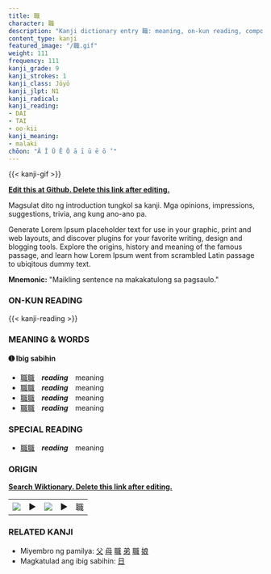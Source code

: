 ```yaml
---
title: 職
character: 職
description: "Kanji dictionary entry 職: meaning, on-kun reading, compounds, origin, related kanji"
content_type: kanji
featured_image: "/職.gif"
weight: 111
frequency: 111
kanji_grade: 9
kanji_strokes: 1
kanji_class: Jōyō
kanji_jlpt: N1
kanji_radical: 
kanji_reading: 
- DAI
- TAI
- oo-kii
kanji_meaning:
- malaki
chōon: "Ā Ī Ū Ē Ō ā ī ū ē ō ’"
---
```

[//]: # (Don't edit the line below. Kanji animated GIF code is automatically generated.)
{{< kanji-gif >}}

[//]: # (Edit below this line.)

**[Edit this at Github. Delete this link after editing.](https://github.com/tim0g/tim/tree/main/content/kanji/職/index.md)**

Magsulat dito ng introduction tungkol sa kanji. Mga opinions, impressions, suggestions, trivia, ang kung ano-ano pa.

Generate Lorem Ipsum placeholder text for use in your graphic, print and web layouts, and discover plugins for your favorite writing, design and blogging tools. Explore the origins, history and meaning of the famous passage, and learn how Lorem Ipsum went from scrambled Latin passage to ubiqitous dummy text.
 
**Mnemonic:** "Maikling sentence na makakatulong sa pagsaulo."

### ON-KUN READING

[//]: # (Don't edit the line below. ON-KUN READING code is automatically generated.)
{{< kanji-reading >}}

### MEANING & WORDS

#### ➊ **Ibig sabihin**
  - [職](../職)[職](../職)　***reading***　meaning
  - [職](../職)[職](../職)　***reading***　meaning
  - [職](../職)[職](../職)　***reading***　meaning
  - [職](../職)[職](../職)　***reading***　meaning

### SPECIAL READING
  - [職](../職)[職](../職)　***reading***　meaning

### ORIGIN

**[Search Wiktionary. Delete this link after editing.](https://wiktionary.org/wiki/職)**
<table class="kanji-table"><tr><td>
<img src="60px-職-bronze.svg.png">
</td><td>▶</td><td>
<img src="60px-職-oracle.svg.png">
</td><td>▶</td>
<td class="kanji-origin">職</td>
</tr></table>

### RELATED KANJI
- Miyembro ng pamilya: [父](../父) [母](../母) [職](../職) [弟](../弟) [職](../職) [娘](../娘)
- Magkatulad ang ibig sabihin: [日](../日)
